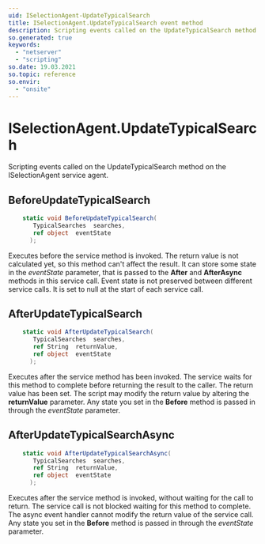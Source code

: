 ```yaml
---
uid: ISelectionAgent-UpdateTypicalSearch
title: ISelectionAgent.UpdateTypicalSearch event method
description: Scripting events called on the UpdateTypicalSearch method on the ISelectionAgent service agent.
so.generated: true
keywords:
  - "netserver"
  - "scripting"
so.date: 19.03.2021
so.topic: reference
so.envir:
  - "onsite"
---
```

# ISelectionAgent.UpdateTypicalSearch

Scripting events called on the <see cref='M:SuperOffice.CRM.Services.ISelectionAgent.UpdateTypicalSearch'>UpdateTypicalSearch</see> method on the <see cref='ISelectionAgent'>ISelectionAgent</see>  service agent.

## BeforeUpdateTypicalSearch
```cs
    static void BeforeUpdateTypicalSearch(
       TypicalSearches  searches,
       ref object  eventState
      );
```
Executes before the service method is invoked.
The return value is not calculated yet, so this method can't affect the result.
It can store some state in the *eventState* parameter, that is passed to the **After** and **AfterAsync** methods in this service call.
Event state is not preserved between different service calls. It is set to null at the start of each service call.
## AfterUpdateTypicalSearch
```cs
    static void AfterUpdateTypicalSearch(
       TypicalSearches  searches,
       ref String  returnValue,
       ref object  eventState
      );
```
Executes after the service method has been invoked. The service waits for this method to complete before returning the result to the caller.
The return value has been set. The script may modify the return value by altering the **returnValue** parameter.
Any state you set in the **Before** method is passed in through the *eventState* parameter.
## AfterUpdateTypicalSearchAsync
```cs
    static void AfterUpdateTypicalSearchAsync(
       TypicalSearches  searches,
       ref String  returnValue,
       ref object  eventState
      );
```
Executes after the service method is invoked, without waiting for the call to return.
The service call is not blocked waiting for this method to complete.
The async event handler cannot modify the return value of the service call.
Any state you set in the **Before** method is passed in through the *eventState* parameter.

